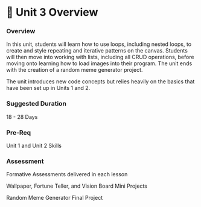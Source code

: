 # 🔮 Unit 3 Overview



### Overview

In this unit, students will learn how to use loops, including nested loops, to create and style repeating and iterative patterns on the canvas. Students will then move into working with lists, including all CRUD operations, before moving onto learning how to load images into their program. The unit ends with the creation of a random meme generator project.

The unit introduces new code concepts but relies heavily on the basics that have been set up in Units 1 and 2.

### Suggested Duration

18 - 28 Days

### Pre-Req

Unit 1 and Unit 2 Skills

### Assessment

Formative Assessments delivered in each lesson

Wallpaper, Fortune Teller, and Vision Board Mini Projects

Random Meme Generator Final Project
